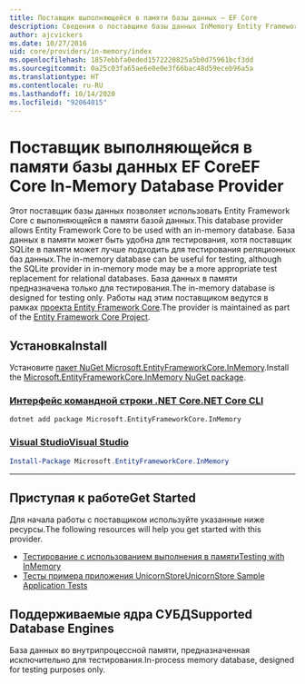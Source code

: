 ```yaml
---
title: Поставщик выполняющейся в памяти базы данных — EF Core
description: Сведения о поставщике базы данных InMemory Entity Framework Core
author: ajcvickers
ms.date: 10/27/2016
uid: core/providers/in-memory/index
ms.openlocfilehash: 1857ebbfa0eded1572220825a5b0d75961bcf3dd
ms.sourcegitcommit: 0a25c03fa65ae6e0e0e3f66bac48d59eceb96a5a
ms.translationtype: HT
ms.contentlocale: ru-RU
ms.lasthandoff: 10/14/2020
ms.locfileid: "92064015"
---
```

# <a name="ef-core-in-memory-database-provider"></a><span data-ttu-id="bbb01-103">Поставщик выполняющейся в памяти базы данных EF Core</span><span class="sxs-lookup"><span data-stu-id="bbb01-103">EF Core In-Memory Database Provider</span></span>

<span data-ttu-id="bbb01-104">Этот поставщик базы данных позволяет использовать Entity Framework Core с выполняющейся в памяти базой данных.</span><span class="sxs-lookup"><span data-stu-id="bbb01-104">This database provider allows Entity Framework Core to be used with an in-memory database.</span></span> <span data-ttu-id="bbb01-105">База данных в памяти может быть удобна для тестирования, хотя поставщик SQLite в памяти может лучше подходить для тестирования реляционных баз данных.</span><span class="sxs-lookup"><span data-stu-id="bbb01-105">The in-memory database can be useful for testing, although the SQLite provider in in-memory mode may be a more appropriate test replacement for relational databases.</span></span> <span data-ttu-id="bbb01-106">База данных в памяти предназначена только для тестирования.</span><span class="sxs-lookup"><span data-stu-id="bbb01-106">The in-memory database is designed for testing only.</span></span> <span data-ttu-id="bbb01-107">Работы над этим поставщиком ведутся в рамках [проекта Entity Framework Core](https://github.com/aspnet/EntityFrameworkCore).</span><span class="sxs-lookup"><span data-stu-id="bbb01-107">The provider is maintained as part of the [Entity Framework Core Project](https://github.com/aspnet/EntityFrameworkCore).</span></span>

## <a name="install"></a><span data-ttu-id="bbb01-108">Установка</span><span class="sxs-lookup"><span data-stu-id="bbb01-108">Install</span></span>

<span data-ttu-id="bbb01-109">Установите [пакет NuGet Microsoft.EntityFrameworkCore.InMemory](https://www.nuget.org/packages/Microsoft.EntityFrameworkCore.InMemory/).</span><span class="sxs-lookup"><span data-stu-id="bbb01-109">Install the [Microsoft.EntityFrameworkCore.InMemory NuGet package](https://www.nuget.org/packages/Microsoft.EntityFrameworkCore.InMemory/).</span></span>

### <a name="net-core-cli"></a>[<span data-ttu-id="bbb01-110">Интерфейс командной строки .NET Core</span><span class="sxs-lookup"><span data-stu-id="bbb01-110">.NET Core CLI</span></span>](#tab/dotnet-core-cli)

```dotnetcli
dotnet add package Microsoft.EntityFrameworkCore.InMemory
```

### <a name="visual-studio"></a>[<span data-ttu-id="bbb01-111">Visual Studio</span><span class="sxs-lookup"><span data-stu-id="bbb01-111">Visual Studio</span></span>](#tab/vs)

```powershell
Install-Package Microsoft.EntityFrameworkCore.InMemory
```

***

## <a name="get-started"></a><span data-ttu-id="bbb01-112">Приступая к работе</span><span class="sxs-lookup"><span data-stu-id="bbb01-112">Get Started</span></span>

<span data-ttu-id="bbb01-113">Для начала работы с поставщиком используйте указанные ниже ресурсы.</span><span class="sxs-lookup"><span data-stu-id="bbb01-113">The following resources will help you get started with this provider.</span></span>

* [<span data-ttu-id="bbb01-114">Тестирование с использованием выполнения в памяти</span><span class="sxs-lookup"><span data-stu-id="bbb01-114">Testing with InMemory</span></span>](xref:core/miscellaneous/testing/in-memory)
* [<span data-ttu-id="bbb01-115">Тесты примера приложения UnicornStore</span><span class="sxs-lookup"><span data-stu-id="bbb01-115">UnicornStore Sample Application Tests</span></span>](https://github.com/rowanmiller/UnicornStore/blob/master/UnicornStore/src/UnicornStore.Tests/Controllers/ShippingControllerTests.cs)

## <a name="supported-database-engines"></a><span data-ttu-id="bbb01-116">Поддерживаемые ядра СУБД</span><span class="sxs-lookup"><span data-stu-id="bbb01-116">Supported Database Engines</span></span>

<span data-ttu-id="bbb01-117">База данных во внутрипроцессной памяти, предназначенная исключительно для тестирования.</span><span class="sxs-lookup"><span data-stu-id="bbb01-117">In-process memory database, designed for testing purposes only.</span></span>
